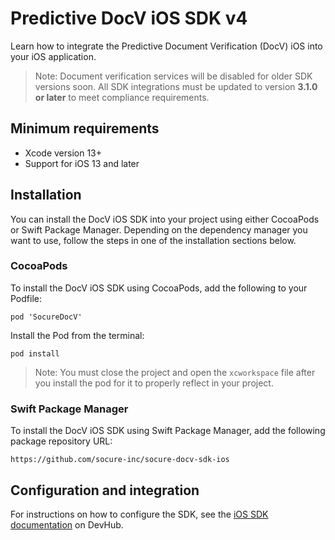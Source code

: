 # Predictive DocV iOS SDK v4

Learn how to integrate the Predictive Document Verification (DocV) iOS into your iOS application. 

>Note: Document verification services will be disabled for older SDK versions soon. All SDK integrations must be updated to version **3.1.0 or later** to meet compliance requirements.

## Minimum requirements

- Xcode version 13+
- Support for iOS 13 and later

## Installation

You can install the DocV iOS SDK into your project using either CocoaPods or Swift Package Manager. Depending on the dependency manager you want to use, follow the steps in one of the installation sections below. 

### CocoaPods

To install the DocV iOS SDK using CocoaPods, add the following to your Podfile:

```
pod 'SocureDocV'
```

Install the Pod from the terminal:

```
pod install
```

>Note: You must close the project and open the `xcworkspace` file after you install the pod for it to properly reflect in your project.

### Swift Package Manager

To install the DocV iOS SDK using Swift Package Manager, add the following package repository URL:

```
https://github.com/socure-inc/socure-docv-sdk-ios
```

## Configuration and integration

For instructions on how to configure the SDK, see the [iOS SDK documentation](https://developer.socure.com/docs/sdks/docv/ios-sdk/v3-and-v4/quick-start) on DevHub.
